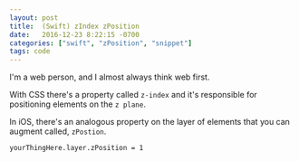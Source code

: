 ```yaml
---
layout: post
title:  (Swift) zIndex zPosition
date:   2016-12-23 8:22:15 -0700
categories: ["swift", "zPosition", "snippet"]
tags: code
---
```


I'm a web person, and I almost always think web first.

With CSS there's a property called `z-index` and it's responsible for positioning elements on the `z plane`.

In iOS, there's an analogous property on the layer of elements that you can augment called, `zPostion`.

```
yourThingHere.layer.zPosition = 1
```
